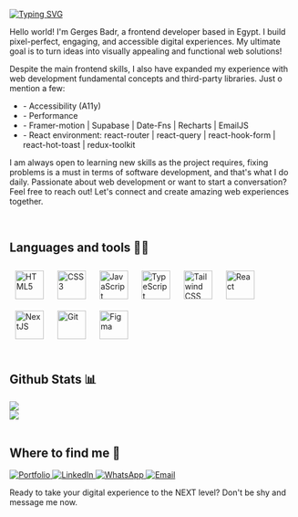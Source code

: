 [![Typing SVG](https://readme-typing-svg.demolab.com?font=Roboto&weight=700&size=28&duration=4500&pause=500&color=188FA7FF&width=460&lines=Hello+there%2C+nice+to+see+you+here!+%F0%9F%91%8B)](https://git.io/typing-svg)
  

<div>
  <p>Hello world! I'm Gerges Badr, a frontend developer based in Egypt. I build pixel-perfect, engaging, and accessible digital experiences. My ultimate goal is to turn ideas into visually appealing and functional web solutions!</p>
  <p> Despite the main frontend skills, I also have expanded my experience with web development fundamental concepts and third-party libraries. Just o mention a few: </p>
  <ul>
    <li> - Accessibility (A11y) </li>
    <li> - Performance </li>
    <li> - Framer-motion | Supabase | Date-Fns | Recharts | EmailJS </li>
    <li> - React environment: react-router | react-query | react-hook-form | react-hot-toast | redux-toolkit </li>
  </ul>
  <p>I am always open to learning new skills as the project requires, fixing problems is a must in terms of software development, and that's what I do daily. Passionate about web development or want to start a conversation? Feel free to reach out! Let's connect and create amazing web experiences together.</p>
</div>  
  

<br/>  


## Languages and tools 👨‍💻
<div align="left">  
<a href="https://en.wikipedia.org/wiki/HTML5" target="_blank"><img style="margin: 10px" src="https://profilinator.rishav.dev/skills-assets/html5-original-wordmark.svg" alt="HTML5" height="50" /></a>  
<a href="https://www.w3schools.com/css/" target="_blank"><img style="margin: 10px" src="https://profilinator.rishav.dev/skills-assets/css3-original-wordmark.svg" alt="CSS3" height="50" /></a>  
<a href="https://www.javascript.com/" target="_blank"><img style="margin: 10px" src="https://profilinator.rishav.dev/skills-assets/javascript-original.svg" alt="JavaScript" height="50" /></a>  
<a href="https://www.typescriptlang.org/" target="_blank"><img style="margin: 10px" src="https://profilinator.rishav.dev/skills-assets/typescript-original.svg" alt="TypeScript" height="50" /></a>  
<a href="https://www.tailwindcss.com/" target="_blank"><img style="margin: 10px" src="https://profilinator.rishav.dev/skills-assets/tailwindcss.svg" alt="Tailwind CSS" height="50" /></a>
<a href="https://reactjs.org/" target="_blank"><img style="margin: 10px" src="https://profilinator.rishav.dev/skills-assets/react-original-wordmark.svg" alt="React" height="50" /></a>
<a href="https://nextjs.org/" target="_blank"><img style="margin: 10px" src="https://profilinator.rishav.dev/skills-assets/nextjs.png" alt="NextJS" height="50" /></a>  
<a href="https://github.com/" target="_blank"><img style="margin: 10px" src="https://profilinator.rishav.dev/skills-assets/git-scm-icon.svg" alt="Git" height="50" /></a>
<a href="https://www.figma.com/" target="_blank"><img style="margin: 10px" src="https://profilinator.rishav.dev/skills-assets/figma-icon.svg" alt="Figma" height="50" /></a>
</div>  

<br/>  

## Github Stats 📊
<div> <img src="https://github-readme-stats.vercel.app/api?username=GergesBadr&show_icons=true&count_private=true&theme=dark&rank_icon=github" /></div>
<div> <img src="https://github-readme-stats.vercel.app/api/top-langs?username=GergesBadr&theme=dark&layout=compact" /></div>


<br/>  


## Where to find me  🚀

<a href="https://gergesbadr.com" target="_blank">
<img src="https://img.shields.io/badge/Portfolio-255E63?style=for-the-badge&logo=About.me&logoColor=white" alt="Portfolio"  />
</a>

<a href="https://www.linkedin.com/in/gergesbadr" target="_blank">
<img src="https://img.shields.io/badge/linkedin-%231E77B5.svg?&style=for-the-badge&logo=linkedin&logoColor=white" alt="LinkedIn"  />
</a>

<a href="https://wa.me/+201156728649" target="_blank">
<img src="https://img.shields.io/badge/WhatsApp-25D366?style=for-the-badge&logo=WhatsApp&logoColor=white" alt="WhatsApp"  />
</a>

<a href="mailto:gergesbadr77@gmail.com" target="_blank">
<img src="https://img.shields.io/badge/Gmail-D14836?style=for-the-badge&logo=gmail&logoColor=white" alt="Email"  />
</a>

Ready to take your digital experience to the NEXT level? Don't be shy and message me now.

